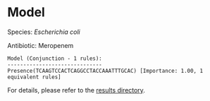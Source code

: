 
# Model

Species: *Escherichia coli*

Antibiotic: Meropenem

```
Model (Conjunction - 1 rules):
------------------------------
Presence(TCAAGTCCACTCAGGCCTACCAAATTTGCAC) [Importance: 1.00, 1 equivalent rules]

```

For details, please refer to the [results directory](../../../../../results/scm_b/escherichia%20coli/meropenem/repeat_7/).

